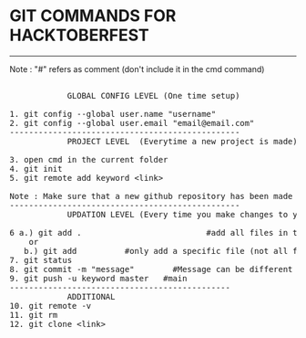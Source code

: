 <h1> GIT COMMANDS FOR HACKTOBERFEST</h1>
<hr> 

Note : "#" refers as comment (don't include it in the cmd command)			
<pre>			
			GLOBAL CONFIG LEVEL (One time setup)

1. git config --global user.name "username"
2. git config --global user.email "email@email.com"
------------------------------------------------
			PROJECT LEVEL  (Everytime a new project is made)

3. open cmd in the current folder
4. git init
5. git remote add keyword &lt;link&gt;

Note : Make sure that a new github repository has been made as well for this process.
------------------------------------------------
			UPDATION LEVEL (Every time you make changes to your code)

6 a.) git add .                          #add all files in the current working directory
	or
   b.) git add <filename>         #only add a specific file (not all files)
7. git status
8. git commit -m "message"        #Message can be different such as "removed bugs", etc
9. git push -u keyword master   #main
----------------------------------------------
			ADDITIONAL
10. git remote -v
11. git rm <filename>
12. git clone &lt;link&gt;

</pre>
   


  